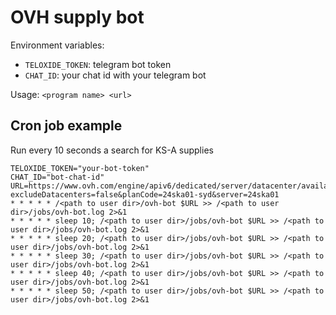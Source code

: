 # OVH supply bot

Environment variables: 

- `TELOXIDE_TOKEN`: telegram bot token
- `CHAT_ID`: your chat id with your telegram bot

Usage: `<program name> <url>`

## Cron job example

Run every 10 seconds a search for KS-A supplies

```crontab
TELOXIDE_TOKEN="your-bot-token"
CHAT_ID="bot-chat-id"
URL=https://www.ovh.com/engine/apiv6/dedicated/server/datacenter/availabilities/?excludeDatacenters=false&planCode=24ska01-syd&server=24ska01
* * * * * /<path to user dir>/ovh-bot $URL >> /<path to user dir>/jobs/ovh-bot.log 2>&1
* * * * * sleep 10; /<path to user dir>/jobs/ovh-bot $URL >> /<path to user dir>/jobs/ovh-bot.log 2>&1
* * * * * sleep 20; /<path to user dir>/jobs/ovh-bot $URL >> /<path to user dir>/jobs/ovh-bot.log 2>&1
* * * * * sleep 30; /<path to user dir>/jobs/ovh-bot $URL >> /<path to user dir>/jobs/ovh-bot.log 2>&1
* * * * * sleep 40; /<path to user dir>/jobs/ovh-bot $URL >> /<path to user dir>/jobs/ovh-bot.log 2>&1
* * * * * sleep 50; /<path to user dir>/jobs/ovh-bot $URL >> /<path to user dir>/jobs/ovh-bot.log 2>&1
```
